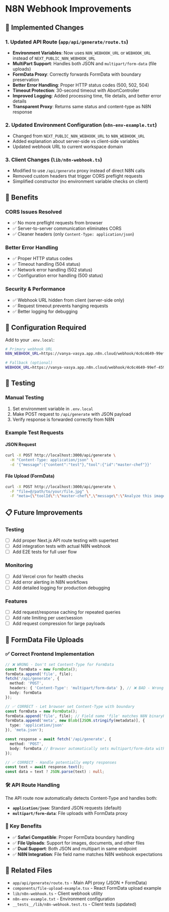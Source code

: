 # N8N Webhook Improvements

## 🚀 Implemented Changes

### 1. Updated API Route (`app/api/generate/route.ts`)
- **Environment Variables**: Now uses `N8N_WEBHOOK_URL` or `WEBHOOK_URL` instead of `NEXT_PUBLIC_N8N_WEBHOOK_URL`
- **MultiPart Support**: Handles both JSON and `multipart/form-data` (file uploads)
- **FormData Proxy**: Correctly forwards FormData with boundary preservation
- **Better Error Handling**: Proper HTTP status codes (500, 502, 504)
- **Timeout Protection**: 30-second timeout with AbortController
- **Improved Logging**: Added processing time, file details, and better error details
- **Transparent Proxy**: Returns same status and content-type as N8N response

### 2. Updated Environment Configuration (`n8n-env-example.txt`)
- Changed from `NEXT_PUBLIC_N8N_WEBHOOK_URL` to `N8N_WEBHOOK_URL`
- Added explanation about server-side vs client-side variables
- Updated webhook URL to current workspace domain

### 3. Client Changes (`lib/n8n-webhook.ts`)
- Modified to use `/api/generate` proxy instead of direct N8N calls
- Removed custom headers that trigger CORS preflight requests
- Simplified constructor (no environment variable checks on client)

## 🎯 Benefits

### CORS Issues Resolved
- ✅ No more preflight requests from browser
- ✅ Server-to-server communication eliminates CORS
- ✅ Cleaner headers (only `Content-Type: application/json`)

### Better Error Handling
- ✅ Proper HTTP status codes
- ✅ Timeout handling (504 status)
- ✅ Network error handling (502 status)
- ✅ Configuration error handling (500 status)

### Security & Performance
- ✅ Webhook URL hidden from client (server-side only)
- ✅ Request timeout prevents hanging requests
- ✅ Better logging for debugging

## 🔧 Configuration Required

Add to your `.env.local`:
```bash
# Primary webhook URL
N8N_WEBHOOK_URL=https://vanya-vasya.app.n8n.cloud/webhook/4c6c4649-99ef-4598-b77b-6cb12ab6a102

# Fallback (optional)
WEBHOOK_URL=https://vanya-vasya.app.n8n.cloud/webhook/4c6c4649-99ef-4598-b77b-6cb12ab6a102
```

## 🧪 Testing

### Manual Testing
1. Set environment variable in `.env.local`
2. Make POST request to `/api/generate` with JSON payload
3. Verify response is forwarded correctly from N8N

### Example Test Requests

#### JSON Request
```bash
curl -X POST http://localhost:3000/api/generate \
  -H "Content-Type: application/json" \
  -d '{"message":{"content":"test"},"tool":{"id":"master-chef"}}'
```

#### File Upload (FormData)
```bash
curl -X POST http://localhost:3000/api/generate \
  -F "file=@/path/to/your/file.jpg" \
  -F "meta={\"toolId\":\"master-chef\",\"message\":\"Analyze this image\"};type=application/json"
```

## 📋 Future Improvements

### Testing
- [ ] Add proper Next.js API route testing with supertest
- [ ] Add integration tests with actual N8N webhook
- [ ] Add E2E tests for full user flow

### Monitoring
- [ ] Add Vercel cron for health checks
- [ ] Add error alerting in N8N workflows
- [ ] Add detailed logging for production debugging

### Features
- [ ] Add request/response caching for repeated queries
- [ ] Add rate limiting per user/session
- [ ] Add request compression for large payloads

## 📁 FormData File Uploads

### ✅ Correct Frontend Implementation
```typescript
// ❌ WRONG - Don't set Content-Type for FormData
const formData = new FormData();
formData.append('file', file);
fetch('/api/generate', {
  method: 'POST',
  headers: { 'Content-Type': 'multipart/form-data' }, // ❌ BAD - Wrong boundary!
  body: formData
});

// ✅ CORRECT - Let browser set Content-Type with boundary
const formData = new FormData();
formData.append('file', file); // Field name 'file' matches N8N binaryPropertyName
formData.append('meta', new Blob([JSON.stringify(metadata)], { 
  type: 'application/json' 
}), 'meta.json');

const response = await fetch('/api/generate', {
  method: 'POST',
  body: formData // Browser automatically sets multipart/form-data with boundary
});

// ✅ CORRECT - Handle potentially empty responses
const text = await response.text();
const data = text ? JSON.parse(text) : null;
```

### 🛠️ API Route Handling
The API route now automatically detects Content-Type and handles both:
- **`application/json`**: Standard JSON requests (default)
- **`multipart/form-data`**: File uploads with FormData proxy

### 🎯 Key Benefits
- ✅ **Safari Compatible**: Proper FormData boundary handling
- ✅ **File Uploads**: Support for images, documents, and other files  
- ✅ **Dual Support**: Both JSON and multipart in same endpoint
- ✅ **N8N Integration**: File field name matches N8N webhook expectations

## 🔗 Related Files
- `app/api/generate/route.ts` - Main API proxy (JSON + FormData)
- `components/file-upload-example.tsx` - React FormData upload example
- `lib/n8n-webhook.ts` - Client webhook utility
- `n8n-env-example.txt` - Environment configuration
- `__tests__/lib/n8n-webhook.test.ts` - Client tests (updated)
